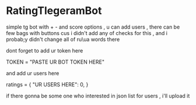 # RatingTlegeramBot
simple tg bot with + - and score options , u can add users , there can be few bags with buttons cus i didn't add any of checks for this , and i probab;y didn't change all of ru\ua words there 

dont forget to add ur token here 

TOKEN = "PASTE UR BOT TOKEN HERE"

and add ur users here 

ratings = {
    "UR USERS HERE": 0,
}

if there gonna be some one who interested in json list for users , i'll upload it 
